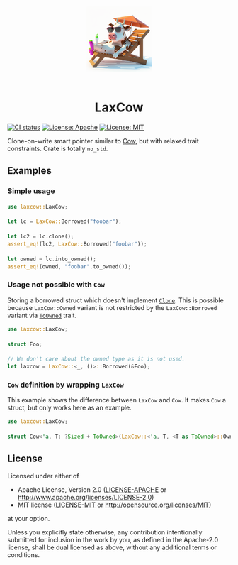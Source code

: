 <div align="center">
  <img width="150" src="https://raw.githubusercontent.com/kauppie/laxcow/main/logo.png">

  <h1 style="padding-top: 20px">LaxCow</h1>
</div>

[![CI status](https://github.com/kauppie/laxcow/actions/workflows/rust.yml/badge.svg?branch=main)](https://github.com/kauppie/laxcow/actions/workflows/rust.yml)
[![License: Apache](https://img.shields.io/badge/License-Apache_2.0-red.svg)](https://opensource.org/licenses/Apache-2.0)
[![License: MIT](https://img.shields.io/badge/License-MIT-blue.svg)](https://opensource.org/licenses/MIT)

Clone-on-write smart pointer similar to [Cow](https://doc.rust-lang.org/std/borrow/enum.Cow.html), but with relaxed trait constraints. Crate is totally `no_std`.

## Examples

### Simple usage

```rust
use laxcow::LaxCow;

let lc = LaxCow::Borrowed("foobar");

let lc2 = lc.clone();
assert_eq!(lc2, LaxCow::Borrowed("foobar"));

let owned = lc.into_owned();
assert_eq!(owned, "foobar".to_owned());
```

### Usage not possible with `Cow`

Storing a borrowed struct which doesn't implement [`Clone`](https://doc.rust-lang.org/std/clone/trait.Clone.html).
This is possible because `LaxCow::Owned` variant is not restricted
by the `LaxCow::Borrowed` variant via [`ToOwned`](https://doc.rust-lang.org/std/borrow/trait.ToOwned.html) trait.

```rust
use laxcow::LaxCow;

struct Foo;

// We don't care about the owned type as it is not used.
let laxcow = LaxCow::<_, ()>::Borrowed(&Foo);
```

### `Cow` definition by wrapping `LaxCow`

This example shows the difference between `LaxCow` and `Cow`. It makes `Cow` a struct, but only works here as an example.

```rust
use laxcow::LaxCow;

struct Cow<'a, T: ?Sized + ToOwned>(LaxCow::<'a, T, <T as ToOwned>::Owned>);
```

## License

Licensed under either of

- Apache License, Version 2.0
  ([LICENSE-APACHE](LICENSE-APACHE) or http://www.apache.org/licenses/LICENSE-2.0)
- MIT license
  ([LICENSE-MIT](LICENSE-MIT) or http://opensource.org/licenses/MIT)

at your option.

Unless you explicitly state otherwise, any contribution intentionally submitted
for inclusion in the work by you, as defined in the Apache-2.0 license, shall be
dual licensed as above, without any additional terms or conditions.
